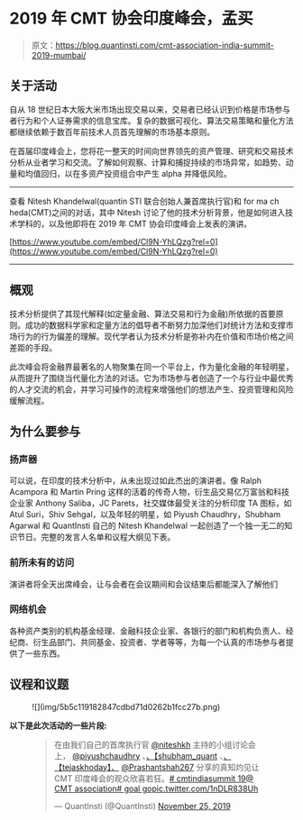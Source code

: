 # 2019 年 CMT 协会印度峰会，孟买

> 原文：<https://blog.quantinsti.com/cmt-association-india-summit-2019-mumbai/>

## 关于活动

自从 18 世纪日本大阪大米市场出现交易以来，交易者已经认识到价格是市场参与者行为和个人证券需求的信息宝库。复杂的数据可视化、算法交易策略和量化方法都继续依赖于数百年前技术人员首先理解的市场基本原则。

在首届印度峰会上，您将花一整天的时间向世界领先的资产管理、研究和交易技术分析从业者学习和交流。了解如何观察、计算和捕捉持续的市场异常，如趋势、动量和均值回归，以在多资产投资组合中产生 alpha 并降低风险。

* * *

查看 Nitesh Khandelwal(quantin STI 联合创始人兼首席执行官)和 for ma ch heda(CMT)之间的对话，其中 Nitesh 讨论了他的技术分析背景，他是如何进入技术学科的，以及他即将在 2019 年 CMT 协会印度峰会上发表的演讲。

[https://www.youtube.com/embed/Cl9N-YhLQzg?rel=0](https://www.youtube.com/embed/Cl9N-YhLQzg?rel=0)

* * *

## 概观

技术分析提供了其现代解释(如定量金融、算法交易和行为金融)所依据的首要原则。成功的数据科学家和定量方法的倡导者不断努力加深他们对统计方法和支撑市场行为的行为偏差的理解。现代学者认为技术分析是弥补内在价值和市场价格之间差距的手段。

此次峰会将金融界最著名的人物聚集在同一个平台上，作为量化金融的年轻明星，从而提升了围绕当代量化方法的对话。它为市场参与者创造了一个与行业中最优秀的人才交流的机会，并学习可操作的流程来增强他们的想法产生、投资管理和风险缓解流程。

## 为什么要参与

### 扬声器

可以说，在印度的技术分析中，从未出现过如此杰出的演讲者。像 Ralph Acampora 和 Martin Pring 这样的活着的传奇人物，衍生品交易亿万富翁和科技企业家 Anthony Saliba，JC Parets，社交媒体最受关注的分析印度 TA 图标，如 Atul Suri，Shiv Sehgal，以及年轻的明星，如 Piyush Chaudhry，Shubham Agarwal 和 QuantInsti 自己的 Nitesh Khandelwal 一起创造了一个独一无二的知识节日。完整的发言人名单和议程大纲见下表。

### 前所未有的访问

演讲者将全天出席峰会，让与会者在会议期间和会议结束后都能深入了解他们

### 网络机会

各种资产类别的机构基金经理、金融科技企业家、各银行的部门和机构负责人、经纪商、衍生品部门、共同基金、投资者、学者等等，为每一个认真的市场参与者提供了一些东西。

## 议程和议题

<figure class="kg-card kg-image-card kg-width-full">![](img/5b5c119182847cdbd71d0262b1fcc27b.png)</figure>

**以下是此次活动的一些片段:**

<figure class="kg-card kg-embed-card">

> 在由我们自己的首席执行官 [@niteshkh](https://twitter.com/niteshkh?ref_src=twsrc%5Etfw) 主持的小组讨论会上， [@piyushchaudhry](https://twitter.com/piyushchaudhry?ref_src=twsrc%5Etfw) 、[、【shubham_quant](https://twitter.com/shubham_quant?ref_src=twsrc%5Etfw) 、[、【tejaskhoday】、](https://twitter.com/tejaskhoday?ref_src=twsrc%5Etfw) [@Prashantshah267](https://twitter.com/Prashantshah267?ref_src=twsrc%5Etfw) 分享的真知灼见让 CMT 印度峰会的观众欣喜若狂。[# cmtindiasummit 19](https://twitter.com/hashtag/cmtindiasummit19?src=hash&ref_src=twsrc%5Etfw)[@ CMT association](https://twitter.com/CMTAssociation?ref_src=twsrc%5Etfw)[# goal go](https://twitter.com/hashtag/goalgo?src=hash&ref_src=twsrc%5Etfw)[pic.twitter.com/1nDLR838Uh](https://t.co/1nDLR838Uh)
> 
> — QuantInsti (@QuantInsti) [November 25, 2019](https://twitter.com/QuantInsti/status/1198963892140920832?ref_src=twsrc%5Etfw)

</figure>